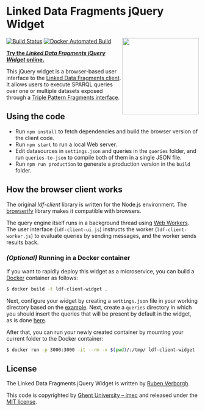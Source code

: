 # Linked Data Fragments jQuery Widget
[<img src="http://linkeddatafragments.org/images/logo.svg" width="200" align="right" alt="" />](http://linkeddatafragments.org/)

[![Build Status](https://travis-ci.org/LinkedDataFragments/jQuery-Widget.js.svg?branch=master)](https://travis-ci.org/LinkedDataFragments/jQuery-Widget.js)
[![Docker Automated Build](https://img.shields.io/docker/automated/linkeddatafragments/jquery-widget.js.svg)](https://hub.docker.com/r/linkeddatafragments/jquery-widget.js/)

**[Try the _Linked Data Fragments jQuery Widget_ online.](http://client.linkeddatafragments.org/)**

This jQuery widget is a browser-based user interface to the [Linked Data Fragments client](https://github.com/LinkedDataFragments/Client).
It allows users to execute SPARQL queries over one or multiple datasets exposed through a [Triple Pattern Fragments interface](http://www.hydra-cg.com/spec/latest/triple-pattern-fragments/).

## Using the code
- Run `npm install` to fetch dependencies and build the browser version of the client code.
- Run `npm start` to run a local Web server.
- Edit datasources in `settings.json` and queries in the `queries` folder, and run `queries-to-json` to compile both of them in a single JSON file.
- Run `npm run production` to generate a production version in the `build` folder.

## How the browser client works
The original _ldf-client_ library is written for the Node.js environment.
The [browserify](http://browserify.org/) library makes it compatible with browsers.

The query engine itself runs in a background thread
using [Web Workers](https://developer.mozilla.org/en-US/docs/Web/API/Web_Workers_API/Using_web_workers).
The user interface (`ldf-client-ui.js`)
instructs the worker (`ldf-client-worker.js`) to evaluate queries
by sending messages,
and the worker sends results back.

### _(Optional)_ Running in a Docker container

If you want to rapidly deploy this widget as a microservice, you can build a [Docker](https://www.docker.com/) container as follows:

```bash
$ docker build -t ldf-client-widget .
```

Next, configure your widget by creating a `settings.json` file in your working directory based on the [example](https://github.com/LinkedDataFragments/jQuery-Widget.js/blob/master/settings.json).
Next, create a `queries` directory in which you should insert the queries that will be present by default in the widget, as is done [here](https://github.com/LinkedDataFragments/jQuery-Widget.js/tree/master/queries).

After that, you can run your newly created container by mounting your current folder to the Docker container:
```bash
$ docker run -p 3000:3000 -it --rm -v $(pwd)/:/tmp/ ldf-client-widget
```

## License
The Linked Data Fragments jQuery Widget is written by [Ruben Verborgh](https://ruben.verborgh.org/).

This code is copyrighted by [Ghent University – imec](http://idlab.ugent.be/)
and released under the [MIT license](http://opensource.org/licenses/MIT).
